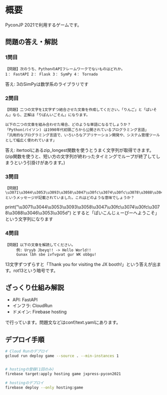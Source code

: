# 概要

PyconJP 2021で利用するゲームです。

## 問題の答え・解説

### 1問目

```
【問題】次のうち、PythonのAPIフレームワークでないものはどれか。
1： FastAPI 2： Flask 3： SymPy 4： Tornado
```

答え: 3のSimPyは数学系のライブラリです

### 2問目

```
【問題】二つの文字を1文字ずつ結合させた文章を作成してください。「りんご」と「ぱいそん」なら、正解は「りぱんいごそん」になります。

以下の二つの文章を組み合わせた場合、どのような単語になるでしょうか？
「Python(パイソン) は1990年代初頭ごろから公開されているプログラミング言語」
「汎用的なプログラミング言語で、いろいろなアプリケーション開発や、システム管理ツールとして幅広く使われています」
```

答え: itertoolにあるzip_longest関数を使うとうまく文字列が取得できます。
(zip関数を使うと、短い方の文字列が終わったタイミングでループが終了してしまうという引掛けがあります。)

### 3問目

```
【問題】\u3071\u3044\u3053\u3093\u3058\u3047\u30fc\u3074\u30fc\u3078\u3088\u3046\u3053\u305d というメッセージが記載されていました。これはどのような意味でしょうか？
```

print("\u3071\u3044\u3053\u3093\u3058\u3047\u30fc\u3074\u30fc\u3078\u3088\u3046\u3053\u305d") とすると「ぱいこんじぇーぴーへようこそ」という文字列になります

### 4問目

```
【問題】以下の文章を解読してください。
     例: Uryyb Jbeyq!! -> Hello World!!
     Gunax lbh sbe ivfvgvat gur WK obbgu!
```

13文字ずつずらすと「Thank you for visiting the JX booth!」という答えが出ます。rot13という暗号です。

## ざっくり仕組み解説

- API: FastAPI
- インフラ: CloudRun
- ドメイン: Firebase hosting

で行っています。問題文などはconf/text.yamlにあります。
## デプロイ手順

```bash
# Cloud Runのデプロイ
gcloud run deploy game --source . --min-instances 1


# hostingの登録(1回のみ)
firebase target:apply hosting game jxpress-pycon2021

# hostingのデプロイ
firebase deploy --only hosting:game
```
